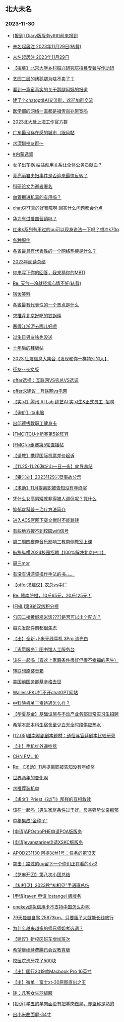 ## 北大未名 
### 2023-11-30

+ [[报到] Diary版版务yttttt前来报到](https://bbs.pku.edu.cn/v2/post-read.php?bid=751&threadid=18699595)

+ [未名起居注 2023年11月29日(转载)](https://bbs.pku.edu.cn/v2/post-read.php?bid=1&threadid=18704914)

+ [未名起居注 2023年11月29日](https://bbs.pku.edu.cn/v2/post-read.php?bid=728&threadid=18704914)

+ [【招募】北京大学乡村振兴研究院招募专著写作助研](https://bbs.pku.edu.cn/v2/post-read.php?bid=351&threadid=18702442)

+ [艺园二层的烤鹅腿为啥不卖了？](https://bbs.pku.edu.cn/v2/post-read.php?bid=1431&threadid=18700937)

+ [看到一篇蛮真实的关于鹅腿阿姨的报道](https://bbs.pku.edu.cn/v2/post-read.php?bid=1431&threadid=18700954)

+ [建了个chatgpt&AI交流群，欢迎加群交流](https://bbs.pku.edu.cn/v2/post-read.php?bid=322&threadid=18546768)

+ [医学部的网络一直都是祖传百兆带宽吗](https://bbs.pku.edu.cn/v2/post-read.php?bid=138&threadid=18697600)

+ [2023北大赴上海工作官方群](https://bbs.pku.edu.cn/v2/post-read.php?bid=472&threadid=18573173)

+ [广东最没存在感的城市（跟风帖](https://bbs.pku.edu.cn/v2/post-read.php?bid=486&threadid=18679778)

+ [求深圳校友群～](https://bbs.pku.edu.cn/v2/post-read.php?bid=486&threadid=18703368)

+ [#内蒙选调](https://bbs.pku.edu.cn/v2/post-read.php?bid=610&threadid=18699649)

+ [女子出车祸 姑姑动用关系让全体公务员献血？](https://bbs.pku.edu.cn/v2/post-read.php?bid=606&threadid=18703110)

+ [亮亮丽君夫妇事件是否迎来最快反转？](https://bbs.pku.edu.cn/v2/post-read.php?bid=606&threadid=18704845)

+ [科研论文为逝者署名](https://bbs.pku.edu.cn/v2/post-read.php?bid=244&threadid=18701973)

+ [血管掘进机真的有用吗？](https://bbs.pku.edu.cn/v2/post-read.php?bid=244&threadid=18694285)

+ [chatGPT真的好智障啊 回答什么问题都会分点](https://bbs.pku.edu.cn/v2/post-read.php?bid=35&threadid=18700980)

+ [华为有过爱国营销吗？](https://bbs.pku.edu.cn/v2/post-read.php?bid=197&threadid=18672776)

+ [红米k系列有用过的uu可以现身说法一下吗？想冲k70p](https://bbs.pku.edu.cn/v2/post-read.php?bid=197&threadid=18699782)

+ [各种配件](https://bbs.pku.edu.cn/v2/post-read.php?bid=488&threadid=18693843)

+ [各省最具有代表性的一个网络热梗是什么？](https://bbs.pku.edu.cn/v2/post-read.php?bid=251&threadid=18704860)

+ [2023年阅读总结](https://bbs.pku.edu.cn/v2/post-read.php?bid=53&threadid=18702452)

+ [你来写下你的回答，我来猜你的MBTI](https://bbs.pku.edu.cn/v2/post-read.php?bid=251&threadid=18679043)

+ [Re: 天气一冷就经常心情不好(转载)](https://bbs.pku.edu.cn/v2/post-read.php?bid=338&threadid=18694983)

+ [宿舍笑料](https://bbs.pku.edu.cn/v2/post-read.php?bid=72&threadid=18684853)

+ [各省最有代表性的一个景点是什么](https://bbs.pku.edu.cn/v2/post-read.php?bid=94&threadid=18699797)

+ [求推荐北京好吃的铁锅炖](https://bbs.pku.edu.cn/v2/post-read.php?bid=90&threadid=18703499)

+ [寒假江浙沪去哪儿好呢](https://bbs.pku.edu.cn/v2/post-read.php?bid=94&threadid=18694453)

+ [过生日男友啥也没送](https://bbs.pku.edu.cn/v2/post-read.php?bid=36&threadid=18702037)

+ [十年后的拜版帖](https://bbs.pku.edu.cn/v2/post-read.php?bid=167&threadid=18704861)

+ [2023 征友信息大集合【发现和你一样特别的人】](https://bbs.pku.edu.cn/v2/post-read.php?bid=167&threadid=18545015)

+ [征友--长文版](https://bbs.pku.edu.cn/v2/post-read.php?bid=52&threadid=18703632)

+ [offer选择：互联网VS农总VS选调](https://bbs.pku.edu.cn/v2/post-read.php?bid=99&threadid=18699865)

+ [offer求建议：互联网vs电网](https://bbs.pku.edu.cn/v2/post-read.php?bid=99&threadid=18702012)

+ [【实习】腾讯 AI Lab 绝艺AI 实习生&正式员工  招聘](https://bbs.pku.edu.cn/v2/post-read.php?bid=896&threadid=18704855)

+ [【询价】itx电脑](https://bbs.pku.edu.cn/v2/post-read.php?bid=71&threadid=18704831)

+ [出邱德拔教职工健身卡](https://bbs.pku.edu.cn/v2/post-read.php?bid=219&threadid=18694204)

+ [[FMC]TCU小组赛第5轮阵容](https://bbs.pku.edu.cn/v2/post-read.php?bid=519&threadid=18700155)

+ [[FMC]小组赛第5轮直播帖](https://bbs.pku.edu.cn/v2/post-read.php?bid=519&threadid=18702107)

+ [【请教】携程国际机票差价起诉](https://bbs.pku.edu.cn/v2/post-read.php?bid=301&threadid=18698879)

+ [【11.25-11.26海坨山一日一夜】向导总结](https://bbs.pku.edu.cn/v2/post-read.php?bid=224&threadid=18704915)

+ [【攀岩处】20231129岩壁事故公示](https://bbs.pku.edu.cn/v2/post-read.php?bid=224&threadid=18704828)

+ [【求助】11月提离职被告知没有年终奖](https://bbs.pku.edu.cn/v2/post-read.php?bid=301&threadid=18704854)

+ [凭什么女高男矮就非得被人调侃呢？凭什么](https://bbs.pku.edu.cn/v2/post-read.php?bid=690&threadid=18702101)

+ [抑郁症科普＋治疗方法简介](https://bbs.pku.edu.cn/v2/post-read.php?bid=690&threadid=16318442)

+ [进入ACS官网下载文献时不能跳转](https://bbs.pku.edu.cn/v2/post-read.php?bid=668&threadid=18704081)

+ [有些地方搜不到校园wifi信号](https://bbs.pku.edu.cn/v2/post-read.php?bid=668&threadid=18704853)

+ [周二周四夜奔音乐影响三教南侧教室上课](https://bbs.pku.edu.cn/v2/post-read.php?bid=438&threadid=18697924)

+ [航旅纵横2024校园招聘【100%解决北京户口】](https://bbs.pku.edu.cn/v2/post-read.php?bid=625&threadid=18703604)

+ [周三mor](https://bbs.pku.edu.cn/v2/post-read.php?bid=468&threadid=18702115)

+ [有没有讲游资操作手法的书。。。](https://bbs.pku.edu.cn/v2/post-read.php?bid=249&threadid=18619718)

+ [【offer求建议】农总vs中厂](https://bbs.pku.edu.cn/v2/post-read.php?bid=99&threadid=18703569)

+ [Re: 赣南脐橙，10斤65元，20斤125元！](https://bbs.pku.edu.cn/v2/post-read.php?bid=90&threadid=18704953)

+ [[FML]第9轮双线积分榜](https://bbs.pku.edu.cn/v2/post-read.php?bid=519&threadid=18704968)

+ [勺园二楼黄焖鸡米饭????是否可以出个配方？](https://bbs.pku.edu.cn/v2/post-read.php?bid=1431&threadid=18704245)

+ [每次发邮件前都很焦虑](https://bbs.pku.edu.cn/v2/post-read.php?bid=176&threadid=18704878)

+ [【出】全新 小米无线耳机 3Pro 流光白](https://bbs.pku.edu.cn/v2/post-read.php?bid=71&threadid=18693615)

+ [〖志愿服务〗图书馆人工服务台](https://bbs.pku.edu.cn/v2/post-read.php?bid=138&threadid=18702670)

+ [该在一起吗（喜欢上家庭条件很好但很不幸福的男生）](https://bbs.pku.edu.cn/v2/post-read.php?bid=36&threadid=18704990)

+ [转联想原装音箱](https://bbs.pku.edu.cn/v2/post-read.php?bid=71&threadid=18702423)

+ [美国前国务卿基辛格去世](https://bbs.pku.edu.cn/v2/post-read.php?bid=155&threadid=18705014)

+ [WallessPKU打不开chatGPT网站](https://bbs.pku.edu.cn/v2/post-read.php?bid=35&threadid=18705027)

+ [中科院机关工资待遇怎么样？](https://bbs.pku.edu.cn/v2/post-read.php?bid=99&threadid=18704880)

+ [【华夏基金】基础设施与不动产业务部日常实习生招聘](https://bbs.pku.edu.cn/v2/post-read.php?bid=896&threadid=18702131)

+ [希望本部本科生宿舍至少白天全时段供应热水](https://bbs.pku.edu.cn/v2/post-read.php?bid=438&threadid=18684789)

+ [[12.05]越南嘥剧剧本题材：通俗与官廷剧本比较研究](https://bbs.pku.edu.cn/v2/post-read.php?bid=342&threadid=18705054)

+ [【出】手机红外遥控器](https://bbs.pku.edu.cn/v2/post-read.php?bid=71&threadid=18697567)

+ [CHN FML 10](https://bbs.pku.edu.cn/v2/post-read.php?bid=519&threadid=18705045)

+ [Re: 【求助】11月提离职被告知没有年终奖](https://bbs.pku.edu.cn/v2/post-read.php?bid=301&threadid=18704854)

+ [世界两年的变化啊](https://bbs.pku.edu.cn/v2/post-read.php?bid=222&threadid=18705056)

+ [求推荐装机单](https://bbs.pku.edu.cn/v2/post-read.php?bid=1361&threadid=18698051)

+ [【求文】Priest《过门》那样的互相救赎](https://bbs.pku.edu.cn/v2/post-read.php?bid=1064&threadid=18705566)

+ [该在一起吗（男生家庭条件过于好、母亲强势父亲抑郁](https://bbs.pku.edu.cn/v2/post-read.php?bid=36&threadid=18704990)

+ [中移集成“金种子”](https://bbs.pku.edu.cn/v2/post-read.php?bid=99&threadid=18702966)

+ [[申请]APOstroPHE申请POA版版务](https://bbs.pku.edu.cn/v2/post-read.php?bid=740&threadid=18682856)

+ [[申请]evanstarine申请XSKC版版务](https://bbs.pku.edu.cn/v2/post-read.php?bid=740&threadid=18687479)

+ [APOD231130 阿提米丝1号：任务的第13天](https://bbs.pku.edu.cn/v2/post-read.php?bid=89&threadid=18706324)

+ [突击！路过的uu留下一个你们正在看的小说](https://bbs.pku.edu.cn/v2/post-read.php?bid=1064&threadid=18516302)

+ [【芝麻开团】第八次小团总结](https://bbs.pku.edu.cn/v2/post-read.php?bid=696&threadid=18706176)

+ [【初相见】2023秋“初相见”手语班总结](https://bbs.pku.edu.cn/v2/post-read.php?bid=696&threadid=18697407)

+ [[申请]raven 申请 lostangel 版版务](https://bbs.pku.edu.cn/v2/post-read.php?bid=740&threadid=18697351)

+ [onekey虚拟信用卡不支持中国怎么办呢](https://bbs.pku.edu.cn/v2/post-read.php?bid=249&threadid=18706519)

+ [79天独自自驾 25873km，只要胆子大就能长线旅行](https://bbs.pku.edu.cn/v2/post-read.php?bid=94&threadid=18706141)

+ [为什么越来越多的师兄师姐考选调？](https://bbs.pku.edu.cn/v2/post-read.php?bid=99&threadid=18706211)

+ [【建议】新校区班车增加班次](https://bbs.pku.edu.cn/v2/post-read.php?bid=438&threadid=18640541)

+ [希望继续续费腾讯会议教育版](https://bbs.pku.edu.cn/v2/post-read.php?bid=668&threadid=18706831)

+ [校医院洗牙花了500块](https://bbs.pku.edu.cn/v2/post-read.php?bid=244&threadid=18706985)

+ [【出】国行2019款Macbook Pro 16英寸](https://bbs.pku.edu.cn/v2/post-read.php?bid=71&threadid=18706449)

+ [【出】微单：富士xt-30原图直出之王](https://bbs.pku.edu.cn/v2/post-read.php?bid=71&threadid=18706421)

+ [转：凡客女生羽绒服](https://bbs.pku.edu.cn/v2/post-read.php?bid=71&threadid=18706559)

+ [[投诉] 学五的羊肉面没有把羊肉做熟，却坚称是熟的](https://bbs.pku.edu.cn/v2/post-read.php?bid=1431&threadid=18706135)

+ [出小米曲面屏-34寸](https://bbs.pku.edu.cn/v2/post-read.php?bid=71&threadid=18707140)

